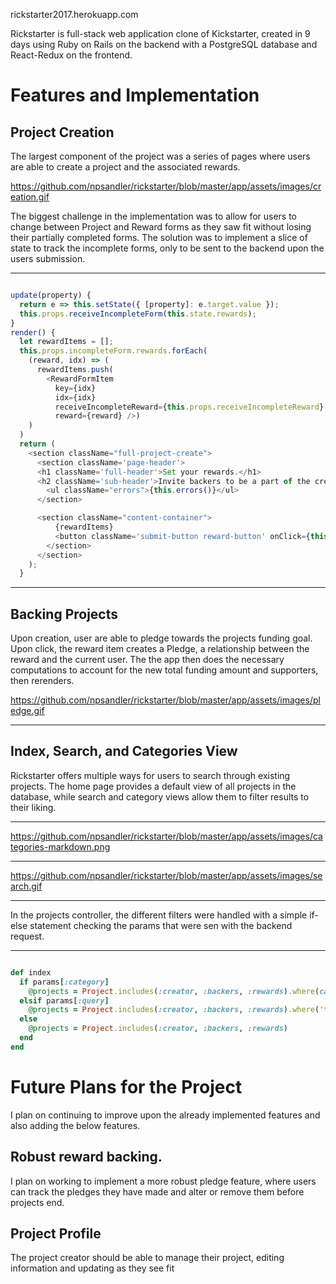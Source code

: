 rickstarter2017.herokuapp.com

Rickstarter is full-stack web application clone of Kickstarter, created in 9 days using Ruby on Rails on the backend with a PostgreSQL database and React-Redux on the frontend.

Features and Implementation
============================
Project Creation
---------------

The largest component of the project was a series of pages where users are able to create a project and the associated rewards.

https://github.com/npsandler/rickstarter/blob/master/app/assets/images/creation.gif

The biggest challenge in the implementation was to allow for users to change between Project and Reward forms as they saw fit without losing their partially completed forms. The solution was to implement a slice of state to track the incomplete forms, only to be sent to the backend upon the users submission.

---

```javascript

update(property) {
  return e => this.setState({ [property]: e.target.value });
  this.props.receiveIncompleteForm(this.state.rewards);
}
render() {
  let rewardItems = [];
  this.props.incompleteForm.rewards.forEach(
    (reward, idx) => (
      rewardItems.push(
        <RewardFormItem
          key={idx}
          idx={idx}
          receiveIncompleteReward={this.props.receiveIncompleteReward}
          reward={reward} />)
    )
  )
  return (
    <section className="full-project-create">
      <section className='page-header'>
      <h1 className='full-header'>Set your rewards.</h1>
      <h2 className='sub-header'>Invite backers to be a part of the creative experience by offering rewards like a copy of what you’re making, a special experience, or a behind-the-scenes look into your process.</h2>
        <ul className="errors">{this.errors()}</ul>
      </section>

      <section className="content-container">
          {rewardItems}
          <button className='submit-button reward-button' onClick={this.addRewardForm}>Add reward</button>
        </section>
      </section>
    );
  }

  ```

---


Backing Projects
---------------


Upon creation, user are able to pledge towards the projects funding goal. Upon click, the reward item creates a Pledge, a relationship between the reward and the current user. The the app then does the necessary computations to account for the new total funding amount and supporters, then rerenders.

https://github.com/npsandler/rickstarter/blob/master/app/assets/images/pledge.gif

---

Index, Search, and Categories View
----------------------------------


Rickstarter offers multiple ways for users to search through existing projects. The home page provides a default view of all projects in the database, while search and category views allow them to filter results to their liking.

---

https://github.com/npsandler/rickstarter/blob/master/app/assets/images/categories-markdown.png

---

https://github.com/npsandler/rickstarter/blob/master/app/assets/images/search.gif

---

In the projects controller, the different filters were handled with a simple if-else statement checking the params that were sen with the backend request.

---

```ruby

def index
  if params[:category]
    @projects = Project.includes(:creator, :backers, :rewards).where(category: params[:category])
  elsif params[:query]
    @projects = Project.includes(:creator, :backers, :rewards).where('title LIKE (?) OR description LIKE (?)', "%#{params[:query]}%", "%#{params[:query]}%")
  else
    @projects = Project.includes(:creator, :backers, :rewards)
  end
end

```



Future Plans for the Project
============================

I plan on continuing to improve upon the already implemented features and also adding the below features.

Robust reward backing.
---------------------

I plan on working to implement a more robust pledge feature, where users can track the pledges they have made and alter or remove them before projects end.

Project Profile
---------------

The project creator should be able to manage their project, editing information and updating as they see fit
